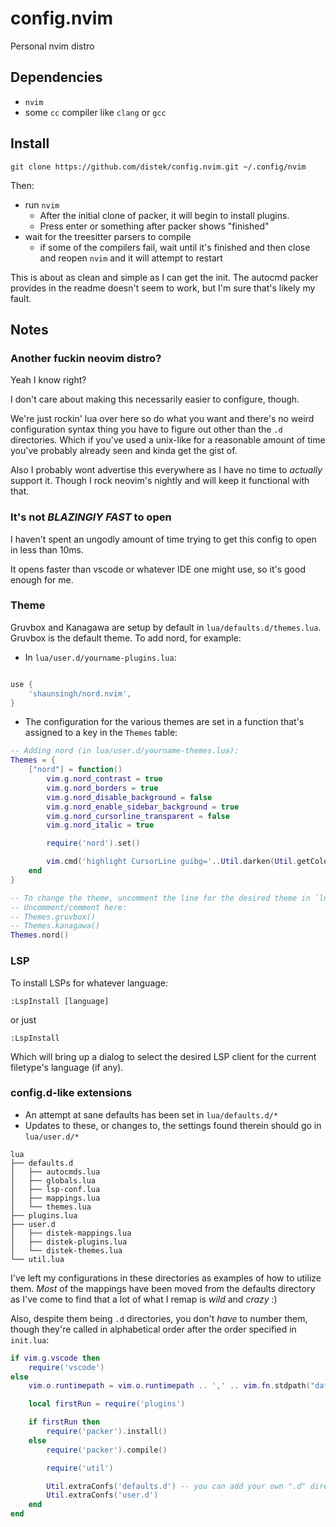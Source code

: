 # config.nvim

Personal nvim distro

## Dependencies
* `nvim`
* some `cc` compiler like `clang` or `gcc`

## Install
```
git clone https://github.com/distek/config.nvim.git ~/.config/nvim
```

Then:
* run `nvim`
    * After the initial clone of packer, it will begin to install plugins.
    * Press enter or something after packer shows "finished"
* wait for the treesitter parsers to compile
    * if some of the compilers fail, wait until it's finished and then close and reopen `nvim` and it will attempt to restart

This is about as clean and simple as I can get the init. The autocmd packer provides in the readme doesn't seem to work, but I'm sure that's likely my fault.

## Notes

### Another fuckin neovim distro?
Yeah I know right?

I don't care about making this necessarily easier to configure, though.

We're just rockin' lua over here so do what you want and there's no weird configuration syntax thing you have to figure out other than the `.d` directories. Which if you've used a unix-like for a reasonable amount of time you've probably already seen and kinda get the gist of.

Also I probably wont advertise this everywhere as I have no time to _actually_ support it. Though I rock neovim's nightly and will keep it functional with that.

### It's not _BLAZINGlY FAST_ to open
I haven't spent an ungodly amount of time trying to get this config to open in less than 10ms.

It opens faster than vscode or whatever IDE one might use, so it's good enough for me.

### Theme

Gruvbox and Kanagawa are setup by default in `lua/defaults.d/themes.lua`. Gruvbox is the default theme.
To add nord, for example:

- In `lua/user.d/yourname-plugins.lua`:
```lua

use {
    'shaunsingh/nord.nvim',
}

```

- The configuration for the various themes are set in a function that's assigned to a key in the `Themes` table:
```lua
-- Adding nord (in lua/user.d/yourname-themes.lua):
Themes = {
    ["nord"] = function()
        vim.g.nord_contrast = true
        vim.g.nord_borders = true
        vim.g.nord_disable_background = false
        vim.g.nord_enable_sidebar_background = true
        vim.g.nord_cursorline_transparent = false
        vim.g.nord_italic = true

        require('nord').set()

        vim.cmd('highlight CursorLine guibg='..Util.darken(Util.getColor("Normal", "bg#"), 0.8))
    end
}

-- To change the theme, uncomment the line for the desired theme in `lua/user.d/distek-themes.lua`:
-- Uncomment/comment here:
-- Themes.gruvbox()
-- Themes.kanagawa()
Themes.nord()
```

### LSP

To install LSPs for whatever language:

```
:LspInstall [language]
```

or just

```
:LspInstall
```

Which will bring up a dialog to select the desired LSP client for the current filetype's language (if any).

### config.d-like extensions

* An attempt at sane defaults has been set in `lua/defaults.d/*`
* Updates to these, or changes to, the settings found therein should go in `lua/user.d/*`

```
lua
├── defaults.d
│   ├── autocmds.lua
│   ├── globals.lua
│   ├── lsp-conf.lua
│   ├── mappings.lua
│   └── themes.lua
├── plugins.lua
├── user.d
│   ├── distek-mappings.lua
│   ├── distek-plugins.lua
│   └── distek-themes.lua
└── util.lua
```

I've left my configurations in these directories as examples of how to utilize them. _Most_ of the mappings have been moved from the defaults directory as I've come to find that a lot of what I remap is _wild_ and _crazy_ :)

Also, despite them being `.d` directories, you don't _have_ to number them, though they're called in alphabetical order after the order specified in `init.lua`:

```lua
if vim.g.vscode then
    require('vscode')
else
    vim.o.runtimepath = vim.o.runtimepath .. ',' .. vim.fn.stdpath("data") .. "/packer/"

    local firstRun = require('plugins')

    if firstRun then
        require('packer').install()
    else
        require('packer').compile()

        require('util')

        Util.extraConfs('defaults.d') -- you can add your own ".d" directories, if you want
        Util.extraConfs('user.d')
    end
end
```
